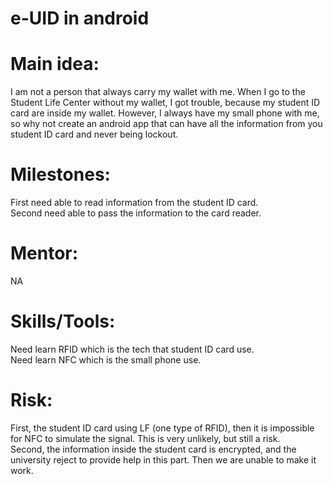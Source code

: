 # e-UID in android
# Main idea: 
I am not a person that always carry my wallet with me. When I go to the Student Life Center without my wallet, I got trouble, because my student ID card are inside my wallet. However, I always have my small phone with me, so why not create an android app that can have all the information from you student ID card and never being lockout.<br />

# Milestones:
First need able to read information from the student ID card.<br /> 
Second need able to pass the information to the card reader. <br />

# Mentor: 
NA

# Skills/Tools:
Need learn RFID which is the tech that student ID card use.<br />
Need learn NFC which is the small phone use.<br />

# Risk:
First, the student ID card using LF (one type of RFID), then it is impossible for NFC to simulate the signal.  This is very unlikely, but still a risk. <br />
Second, the information inside the student card is encrypted, and the university reject to provide help in this part. Then we are unable to make it work. <br />
